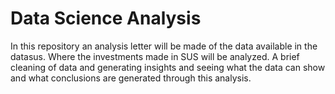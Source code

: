 # Data Science Analysis

In this repository an analysis letter will be made of the data available in the datasus. Where the investments made in SUS will be analyzed. A brief cleaning of data and generating insights and seeing what the data can show and what conclusions are generated through this analysis.
